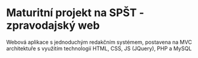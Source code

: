 # Maturitní projekt na SPŠT - zpravodajský web
Webová aplikace s jednoduchým redakčním systémem, postavena na MVC architektuře s využitím technologií HTML, CSS, JS (JQuery), PHP a MySQL  


